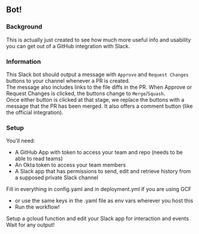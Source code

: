 ## Bot!

### Background

This is actually just created to see how much more useful info and usability you can get out of a GitHub integration with Slack. 

### Information

This Slack bot should output a message with `Approve` and `Request Changes` buttons to your channel whenever a PR is created.  
The message also includes links to the file diffs in the PR. When Approve or Request Changes is clicked, the buttons change to `Merge`/`Squash`.  
Once either button is clicked at that stage, we replace the buttons with a message that the PR has been merged.
It also offers a comment button (like the official integration).

### Setup

You'll need:
- A GitHub App with token to access your team and repo (needs to be able to read teams)
- An Okta token to access your team members
- A Slack app that has permissions to send, edit and retrieve history from a supposed private Slack channel

Fill in everything in config.yaml and in deployment.yml if you are using GCF
  - or use the same keys in the .yaml file as env vars wherever you host this
  - Run the workflow!

Setup a gcloud function and edit your Slack app for interaction and events  
Wait for any output!


